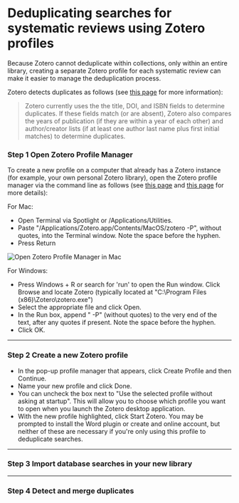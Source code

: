 # Deduplicating searches for systematic reviews using Zotero profiles

Because Zotero cannot deduplicate within collections, only within an entire library, creating a separate Zotero profile for each systematic review can make it easier to manage the deduplication process. 

Zotero detects duplicates as follows (see [this page](https://www.zotero.org/support/duplicate_detection) for more information):

> Zotero currently uses the the title, DOI, and ISBN fields to determine duplicates. If these fields match (or are absent), Zotero also compares the years of publication (if they are within a year of each other) and author/creator lists (if at least one author last name plus first initial matches) to determine duplicates.

### Step 1 Open Zotero Profile Manager
To create a new profile on a computer that already has a Zotero instance (for example, your own personal Zotero library), open the Zotero profile manager via the command line as follows (see [this page](https://www.zotero.org/support/kb/multiple_profiles) and [this page](https://www.zotero.org/support/debug_output#real-time_debug_output) for more details):

For Mac:
* Open Terminal via Spotlight or /Applications/Utilities.
* Paste "/Applications/Zotero.app/Contents/MacOS/zotero -P", without quotes, into the Terminal window. Note the space before the hyphen.
* Press Return

![Open Zotero Profile Manager in Mac](https://rootsandberries.github.io/systrev/terminal_zotero.png)

For Windows:
* Press Windows + R or search for 'run' to open the Run window. Click Browse and locate Zotero (typically located at "C:\Program Files (x86)\Zotero\zotero.exe")
* Select the appropriate file and click Open.
* In the Run box, append " -P" (without quotes) to the very end of the text, after any quotes if present. Note the space before the hyphen.
* Click OK.

---

### Step 2 Create a new Zotero profile
* In the pop-up profile manager that appears, click Create Profile and then Continue.
* Name your new profile and click Done.
* You can uncheck the box next to "Use the selected profile without asking at startup". This will allow you to choose which profile you want to open when you launch the Zotero desktop application. 
* With the new profile highlighted, click Start Zotero. You may be prompted to install the Word plugin or create and online account, but neither of these are necessary if you're only using this profile to deduplicate searches. 

---

### Step 3 Import database searches in your new library

---

### Step 4 Detect and merge duplicates



